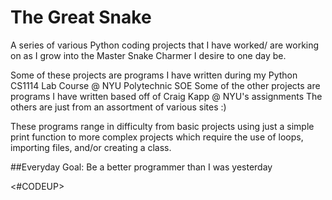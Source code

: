 # The Great Snake

A series of various Python coding projects that I have worked/ are working on as I grow into the Master Snake Charmer
I desire to one day be. 

Some of these projects are programs I have written during my Python CS1114 Lab Course @ NYU Polytechnic SOE
Some of the other projects are programs I have written based off of Craig Kapp @ NYU's assignments
The others are just from an assortment of various sites :)

These programs range in difficulty from basic projects using just a simple print function to more complex projects
which require the use of loops, importing files, and/or creating a class.

##Everyday Goal: Be a better programmer than I was yesterday

<#CODEUP>
